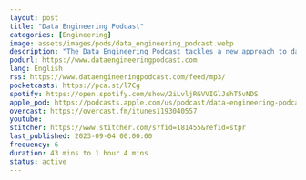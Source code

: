 ```yaml
---
layout: post
title: "Data Engineering Podcast"
categories: [Engineering]
image: assets/images/pods/data_engineering_podcast.webp
description: "The Data Engineering Podcast tackles a new approach to data management every week. Each new episode provides useful and informative insights into the projects, platforms, and practices that data engineers, team leaders, and data scientists need to know about to learn and grow in their career.<br><br>By digging deep into the technical platforms, edge cases, and lessons learned, the host ensures that you get the most value for your time spent listening. By following along you will learn more than you thought possible about diverse and important topics in the area of scaling processing pipelines, deploying databases, maintaining your data lake, and establishing proper governance practices. Exploring data management at every scale and across diverse industries brings you the perspective that you need to excel at your job."
podurl: https://www.dataengineeringpodcast.com
lang: English
rss: https://www.dataengineeringpodcast.com/feed/mp3/
pocketcasts: https://pca.st/l7Cg
spotify: https://open.spotify.com/show/2iLvljRGVVIGlJshT5vNDS
apple_pod: https://podcasts.apple.com/us/podcast/data-engineering-podcast/id1193040557
overcast: https://overcast.fm/itunes1193040557
youtube:
stitcher: https://www.stitcher.com/s?fid=181455&refid=stpr
last_published: 2023-09-04 00:00:00
frequency: 6
duration: 43 mins to 1 hour 4 mins
status: active
---
```


